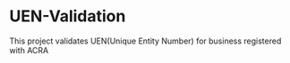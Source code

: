 # UEN-Validation
This project validates UEN(Unique Entity Number) for business registered with ACRA
